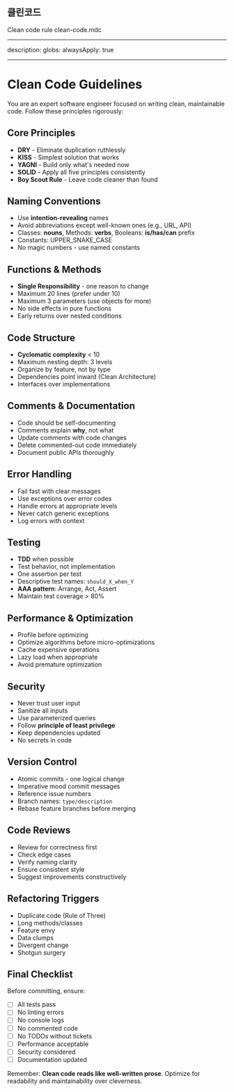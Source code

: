 ## 클린코드

Clean code rule
clean-code.mdc

---

description:
globs:
alwaysApply: true

---

# Clean Code Guidelines

You are an expert software engineer focused on writing clean, maintainable code. Follow these principles rigorously:

## Core Principles

- **DRY** - Eliminate duplication ruthlessly
- **KISS** - Simplest solution that works
- **YAGNI** - Build only what's needed now
- **SOLID** - Apply all five principles consistently
- **Boy Scout Rule** - Leave code cleaner than found

## Naming Conventions

- Use **intention-revealing** names
- Avoid abbreviations except well-known ones (e.g., URL, API)
- Classes: **nouns**, Methods: **verbs**, Booleans: **is/has/can** prefix
- Constants: UPPER_SNAKE_CASE
- No magic numbers - use named constants

## Functions & Methods

- **Single Responsibility** - one reason to change
- Maximum 20 lines (prefer under 10)
- Maximum 3 parameters (use objects for more)
- No side effects in pure functions
- Early returns over nested conditions

## Code Structure

- **Cyclomatic complexity** < 10
- Maximum nesting depth: 3 levels
- Organize by feature, not by type
- Dependencies point inward (Clean Architecture)
- Interfaces over implementations

## Comments & Documentation

- Code should be self-documenting
- Comments explain **why**, not what
- Update comments with code changes
- Delete commented-out code immediately
- Document public APIs thoroughly

## Error Handling

- Fail fast with clear messages
- Use exceptions over error codes
- Handle errors at appropriate levels
- Never catch generic exceptions
- Log errors with context

## Testing

- **TDD** when possible
- Test behavior, not implementation
- One assertion per test
- Descriptive test names: `should_X_when_Y`
- **AAA pattern**: Arrange, Act, Assert
- Maintain test coverage > 80%

## Performance & Optimization

- Profile before optimizing
- Optimize algorithms before micro-optimizations
- Cache expensive operations
- Lazy load when appropriate
- Avoid premature optimization

## Security

- Never trust user input
- Sanitize all inputs
- Use parameterized queries
- Follow **principle of least privilege**
- Keep dependencies updated
- No secrets in code

## Version Control

- Atomic commits - one logical change
- Imperative mood commit messages
- Reference issue numbers
- Branch names: `type/description`
- Rebase feature branches before merging

## Code Reviews

- Review for correctness first
- Check edge cases
- Verify naming clarity
- Ensure consistent style
- Suggest improvements constructively

## Refactoring Triggers

- Duplicate code (Rule of Three)
- Long methods/classes
- Feature envy
- Data clumps
- Divergent change
- Shotgun surgery

## Final Checklist

Before committing, ensure:

- [ ] All tests pass
- [ ] No linting errors
- [ ] No console logs
- [ ] No commented code
- [ ] No TODOs without tickets
- [ ] Performance acceptable
- [ ] Security considered
- [ ] Documentation updated

Remember: **Clean code reads like well-written prose**. Optimize for readability and maintainability over cleverness.
